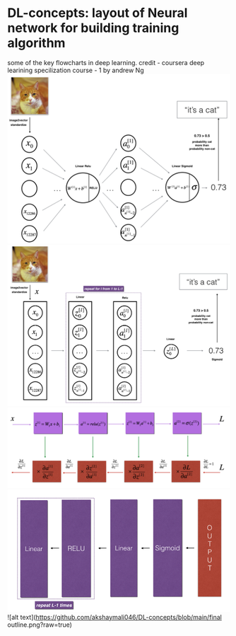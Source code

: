 # DL-concepts: layout of Neural network for building training algorithm
some of the key flowcharts in deep learning.
credit - coursera deep learining specilization course - 1 by andrew Ng
![alt text](https://github.com/akshaymali046/DL-concepts/blob/main/2layerNN_kiank.png?raw=true)
![alt text](https://github.com/akshaymali046/DL-concepts/blob/main/LlayerNN_kiank.png?raw=true)
![alt text](https://github.com/akshaymali046/DL-concepts/blob/main/backprop_kiank.png?raw=true)
![alt text](https://github.com/akshaymali046/DL-concepts/blob/main/mn_backward.png?raw=true)
![alt text](https://github.com/akshaymali046/DL-concepts/blob/main/final outline.png?raw=true)
